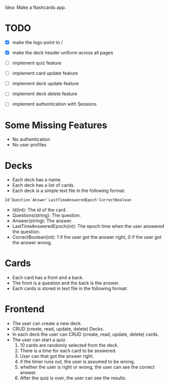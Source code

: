 Idea: Make a flashcards app.

# TODO

- [x] make the logo point to /
- [x] make the deck header uniform across all pages

- [ ] implement quiz feature
- [ ] implement card update feature

- [ ] implement deck update feature
- [ ] implement deck delete feature

- [ ] implement authentication with Sessions

# Some Missing Features

- No authentication
- No user profiles

# Decks

- Each deck has a name.
- Each deck has a list of cards.
- Each deck is a simple text file in the following format:

```txt
Id`Question`Answer`LastTimeAnsweredEpoch`CorrectBoolean
```

- Id(int): The id of the card.
- Questions(string): The question.
- Answer(string): The answer.
- LastTimeAnsweredEpoch(int): The epoch time when the
user answered the question.
- CorrectBoolean(int): 1 if the user got the answer right, 0 if the user
got the answer wrong.

# Cards

- Each card has a front and a back.
- The front is a question and the back is the answer.
- Each cards is stored in text file in the following format:


# Frontend

- The user can create a new deck.
- CRUD (create, read, update, delete) Decks.
- In each deck the user can CRUD (create, read, update, delete) cards.
- The user can start a quiz.
    1. 10 cards are randomly selected from the deck.
    2. There is a time for each card to be answered.
    3. User can that got the answer right.
    4. if the timer runs out, the user is assumed to be wrong.
    5. whether the user is right or wrong,
    the user can see the correct answer.
    6. After the quiz is over, the user can see the results.
